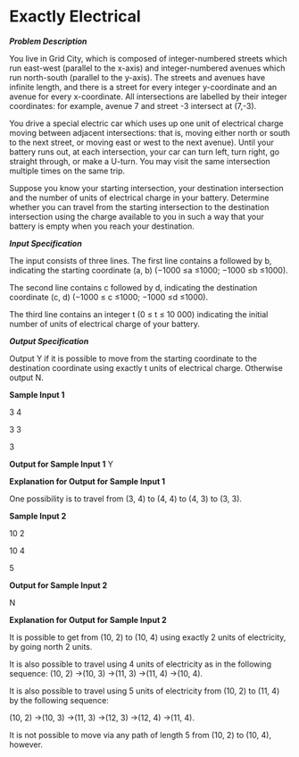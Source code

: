 # Exactly Electrical

***Problem Description***

You live in Grid City, which is composed of integer-numbered streets which run east-west (parallel
to the x-axis) and integer-numbered avenues which run north-south (parallel to the y-axis). The
streets and avenues have infinite length, and there is a street for every integer y-coordinate and
an avenue for every x-coordinate. All intersections are labelled by their integer coordinates: for
example, avenue 7 and street -3 intersect at (7,-3).

You drive a special electric car which uses up one unit of electrical charge moving between adjacent
intersections: that is, moving either north or south to the next street, or moving east or west to the
next avenue). Until your battery runs out, at each intersection, your car can turn left, turn right,
go straight through, or make a U-turn. You may visit the same intersection multiple times on the
same trip.

Suppose you know your starting intersection, your destination intersection and the number of units
of electrical charge in your battery. Determine whether you can travel from the starting intersection
to the destination intersection using the charge available to you in such a way that your battery is
empty when you reach your destination.

***Input Specification***

The input consists of three lines. The first line contains a followed by b, indicating the starting
coordinate (a, b) (−1000 ≤a ≤1000; −1000 ≤b ≤1000).

The second line contains c followed by d, indicating the destination coordinate (c, d) (−1000 ≤
c ≤1000; −1000 ≤d ≤1000).

The third line contains an integer t (0 ≤ t ≤ 10 000) indicating the initial number of units of
electrical charge of your battery.


***Output Specification***

Output Y if it is possible to move from the starting coordinate to the destination coordinate using
exactly t units of electrical charge. Otherwise output N.

**Sample Input 1**

3 4

3 3

3

**Output for Sample Input 1**
Y

**Explanation for Output for Sample Input 1**

One possibility is to travel from (3, 4) to (4, 4) to (4, 3) to (3, 3).

**Sample Input 2**

10 2

10 4

5

**Output for Sample Input 2**

N

**Explanation for Output for Sample Input 2**

It is possible to get from (10, 2) to (10, 4) using exactly 2 units of electricity, by going north 2
units.

It is also possible to travel using 4 units of electricity as in the following sequence:
(10, 2) →(10, 3) →(11, 3) →(11, 4) →(10, 4).

It is also possible to travel using 5 units of electricity from (10, 2) to (11, 4) by the following
sequence:

(10, 2) →(10, 3) →(11, 3) →(12, 3) →(12, 4) →(11, 4).

It is not possible to move via any path of length 5 from (10, 2) to (10, 4), however.



